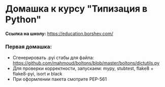 # Домашка к курсу "Типизация в Python"

**Ссылка на школу:** https://education.borshev.com/

### Первая домашка:

- Сгенерировать .pyi стабы для файла: https://github.com/mahmoud/boltons/blob/master/boltons/dictutils.py
- Для проверки корректности, запускаем: mypy, stubtest, flake8 + flake8-pyi, isort и black
- При оформлении пакета смотрите PEP-561